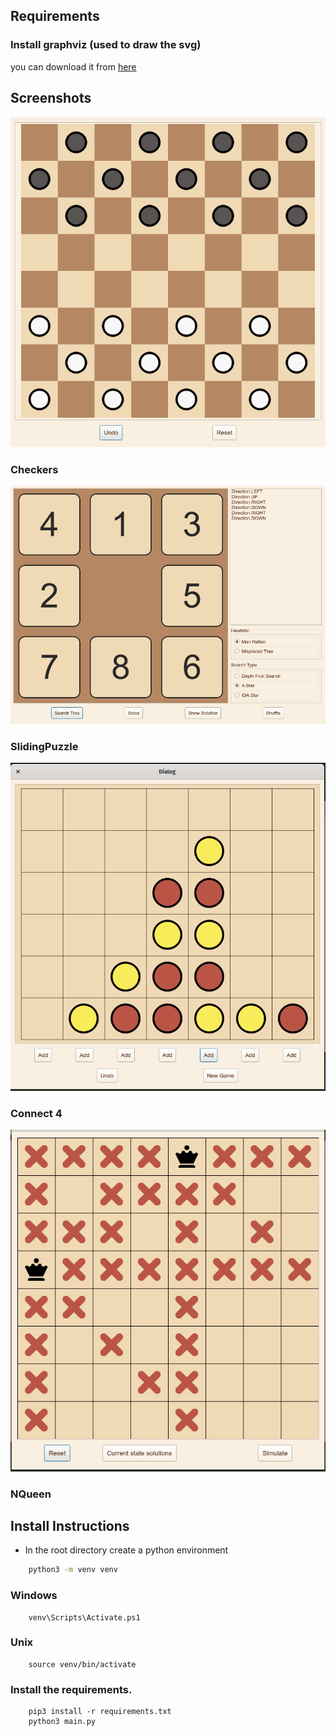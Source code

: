 
## Requirements 
### Install graphviz (used to draw the svg)
you can download it from [here](https://graphviz.org/download/)

## Screenshots
![checkers](screenshots/checkers_ui.png)
### Checkers
![sliding_puzzle](screenshots/sliding_puzzle.png)
### SlidingPuzzle
![connect_4](screenshots/connect_4.png)
### Connect 4
![nqueen](screenshots/nqueen.png)
### NQueen

## Install Instructions 

- In the root directory create a python environment 
```sh
    python3 -m venv venv
```

### Windows 
```shell
    venv\Scripts\Activate.ps1
```

### Unix
```shell
    source venv/bin/activate
```
### Install the requirements.
```shell
    pip3 install -r requirements.txt 
    python3 main.py
```
